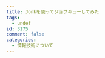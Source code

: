```yaml
---
title: Jonkを使ってジョブキューしてみた
tags:
  - undef
id: 3175
comment: false
categories:
  - 情報技術について
---
```



    	